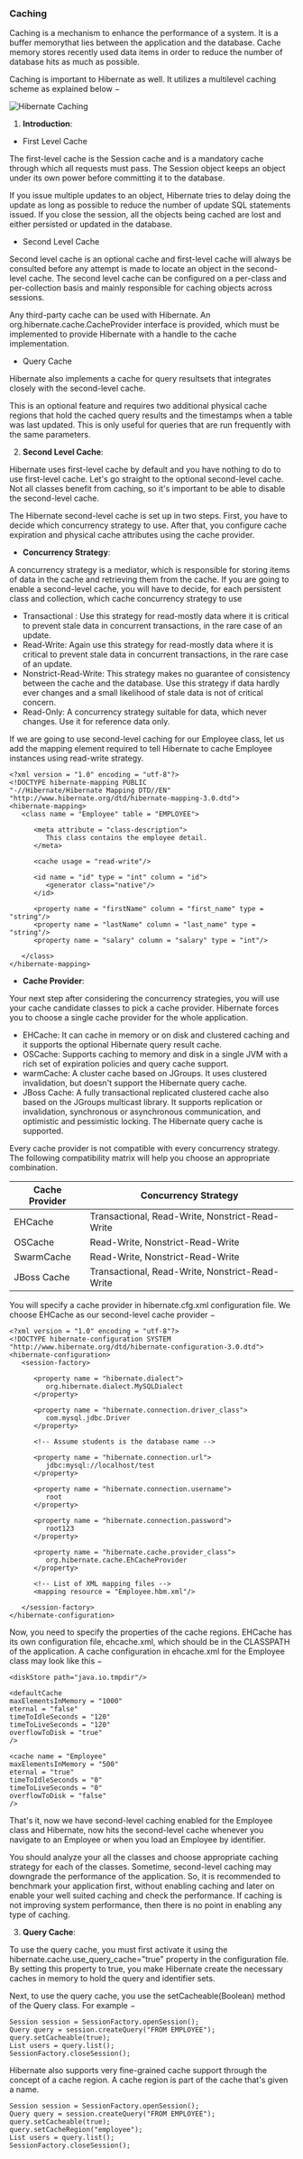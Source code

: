 ### Caching

Caching is a mechanism to enhance the performance of a system. It is a buffer memorythat lies between the application and the database. Cache memory stores recently used data items in order to reduce the number of database hits as much as possible.

Caching is important to Hibernate as well. It utilizes a multilevel caching scheme as explained below −

![Hibernate Caching](https://www.tutorialspoint.com/hibernate/images/hibernate_cache.jpg)

1. **Introduction**:
- First Level Cache

The first-level cache is the Session cache and is a mandatory cache through which all requests must pass. The Session object keeps an object under its own power before committing it to the database.

If you issue multiple updates to an object, Hibernate tries to delay doing the update as long as possible to reduce the number of update SQL statements issued. If you close the session, all the objects being cached are lost and either persisted or updated in the database.

- Second Level Cache

Second level cache is an optional cache and first-level cache will always be consulted before any attempt is made to locate an object in the second-level cache. The second level cache can be configured on a per-class and per-collection basis and mainly responsible for caching objects across sessions.

Any third-party cache can be used with Hibernate. An org.hibernate.cache.CacheProvider interface is provided, which must be implemented to provide Hibernate with a handle to the cache implementation.


- Query Cache

Hibernate also implements a cache for query resultsets that integrates closely with the second-level cache.

This is an optional feature and requires two additional physical cache regions that hold the cached query results and the timestamps when a table was last updated. This is only useful for queries that are run frequently with the same parameters.

2. **Second Level Cache**:

Hibernate uses first-level cache by default and you have nothing to do to use first-level cache. Let's go straight to the optional second-level cache. Not all classes benefit from caching, so it's important to be able to disable the second-level cache.

The Hibernate second-level cache is set up in two steps. First, you have to decide which concurrency strategy to use. After that, you configure cache expiration and physical cache attributes using the cache provider.

- **Concurrency Strategy**:

A concurrency strategy is a mediator, which is responsible for storing items of data in the cache and retrieving them from the cache. If you are going to enable a second-level cache, you will have to decide, for each persistent class and collection, which cache concurrency strategy to use  
- Transactional : Use this strategy for read-mostly data where it is critical to prevent stale data in concurrent transactions, in the rare case of an update.  
- Read-Write: Again use this strategy for read-mostly data where it is critical to prevent stale data in concurrent transactions, in the rare case of an update.  
- Nonstrict-Read-Write: This strategy makes no guarantee of consistency between the cache and the database. Use this strategy if data hardly ever changes and a small likelihood of stale data is not of critical concern.  
- Read-Only: A concurrency strategy suitable for data, which never changes. Use it for reference data only.

If we are going to use second-level caching for our Employee class, let us add the mapping element required to tell Hibernate to cache Employee instances using read-write strategy.

```
<?xml version = "1.0" encoding = "utf-8"?>
<!DOCTYPE hibernate-mapping PUBLIC 
"-//Hibernate/Hibernate Mapping DTD//EN"
"http://www.hibernate.org/dtd/hibernate-mapping-3.0.dtd"> 
<hibernate-mapping>
   <class name = "Employee" table = "EMPLOYEE">
      
      <meta attribute = "class-description">
         This class contains the employee detail. 
      </meta>
      
      <cache usage = "read-write"/>
      
      <id name = "id" type = "int" column = "id">
         <generator class="native"/>
      </id>
      
      <property name = "firstName" column = "first_name" type = "string"/>
      <property name = "lastName" column = "last_name" type = "string"/>
      <property name = "salary" column = "salary" type = "int"/>
      
   </class>
</hibernate-mapping>
```

- **Cache Provider**:

Your next step after considering the concurrency strategies, you will use your cache candidate classes to pick a cache provider. Hibernate forces you to choose a single cache provider for the whole application.
- EHCache: It can cache in memory or on disk and clustered caching and it supports the optional Hibernate query result cache.
- OSCache: Supports caching to memory and disk in a single JVM with a rich set of expiration policies and query cache support.
- warmCache: A cluster cache based on JGroups. It uses clustered invalidation, but doesn't support the Hibernate query cache.
- JBoss Cache: A fully transactional replicated clustered cache also based on the JGroups multicast library. It supports replication or invalidation, synchronous or asynchronous communication, and optimistic and pessimistic locking. The Hibernate query cache is supported.

Every cache provider is not compatible with every concurrency strategy. The following compatibility matrix will help you choose an appropriate combination.

| Cache Provider | Concurrency Strategy                            |
|----------------|-------------------------------------------------|
| EHCache        | Transactional, Read-Write, Nonstrict-Read-Write |
| OSCache        | Read-Write, Nonstrict-Read-Write                |
| SwarmCache     | Read-Write, Nonstrict-Read-Write                |
| JBoss Cache    | Transactional, Read-Write, Nonstrict-Read-Write |


You will specify a cache provider in hibernate.cfg.xml configuration file. We choose EHCache as our second-level cache provider −

```
<?xml version = "1.0" encoding = "utf-8"?>
<!DOCTYPE hibernate-configuration SYSTEM 
"http://www.hibernate.org/dtd/hibernate-configuration-3.0.dtd">
<hibernate-configuration>
   <session-factory>
   
      <property name = "hibernate.dialect">
         org.hibernate.dialect.MySQLDialect
      </property>
   
      <property name = "hibernate.connection.driver_class">
         com.mysql.jdbc.Driver
      </property>
   
      <!-- Assume students is the database name -->
   
      <property name = "hibernate.connection.url">
         jdbc:mysql://localhost/test
      </property>
   
      <property name = "hibernate.connection.username">
         root
      </property>
   
      <property name = "hibernate.connection.password">
         root123
      </property>
   
      <property name = "hibernate.cache.provider_class">
         org.hibernate.cache.EhCacheProvider
      </property>
   
      <!-- List of XML mapping files -->
      <mapping resource = "Employee.hbm.xml"/>
   
   </session-factory>
</hibernate-configuration>
``` 

Now, you need to specify the properties of the cache regions. EHCache has its own configuration file, ehcache.xml, which should be in the CLASSPATH of the application. A cache configuration in ehcache.xml for the Employee class may look like this −

```
<diskStore path="java.io.tmpdir"/>

<defaultCache
maxElementsInMemory = "1000"
eternal = "false"
timeToIdleSeconds = "120"
timeToLiveSeconds = "120"
overflowToDisk = "true"
/>

<cache name = "Employee"
maxElementsInMemory = "500"
eternal = "true"
timeToIdleSeconds = "0"
timeToLiveSeconds = "0"
overflowToDisk = "false"
/>
```

That's it, now we have second-level caching enabled for the Employee class and Hibernate, now hits the second-level cache whenever you navigate to an Employee or when you load an Employee by identifier.

You should analyze your all the classes and choose appropriate caching strategy for each of the classes. Sometime, second-level caching may downgrade the performance of the application. So, it is recommended to benchmark your application first, without enabling caching and later on enable your well suited caching and check the performance. If caching is not improving system performance, then there is no point in enabling any type of caching.

3. **Query Cache**:

To use the query cache, you must first activate it using the hibernate.cache.use_query_cache="true" property in the configuration file. By setting this property to true, you make Hibernate create the necessary caches in memory to hold the query and identifier sets.

Next, to use the query cache, you use the setCacheable(Boolean) method of the Query class. For example −


```
Session session = SessionFactory.openSession();
Query query = session.createQuery("FROM EMPLOYEE");
query.setCacheable(true);
List users = query.list();
SessionFactory.closeSession();
```

Hibernate also supports very fine-grained cache support through the concept of a cache region. A cache region is part of the cache that's given a name.

```
Session session = SessionFactory.openSession();
Query query = session.createQuery("FROM EMPLOYEE");
query.setCacheable(true);
query.setCacheRegion("employee");
List users = query.list();
SessionFactory.closeSession();
```